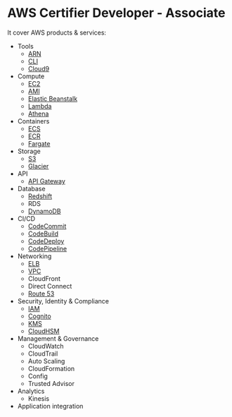 # AWS Certifier Developer - Associate

It cover AWS products & services:
- Tools
    - [ARN](ARN.md)
    - [CLI](CLI.md)
    - [Cloud9](Cloud9.md)
- Compute
    - [EC2](EC2.md)
    - [AMI](EC2.md#ami)
    - [Elastic Beanstalk](ElasticBeanstalk.md)
    - [Lambda](Lambda.md)
    - [Athena](Athena.md)
- Containers
    - [ECS](ECS.md)
    - [ECR](ECR.md)
    - [Fargate](Fargate.md)
- Storage
    - [S3](S3.md)
    - [Glacier](S3.md#storage-classes)
- API
    - [API Gateway](APIGateway.md)
- Database
    - [Redshift](Redshift.md)
    - RDS
    - [DynamoDB](DynamoDB.md)
- CI/CD
    - [CodeCommit](CodeCommit.md)
    - [CodeBuild](CodeBuild.md)
    - [CodeDeploy](CodeDeploy.md)
    - [CodePipeline](CodePipeline.md)
- Networking
    - [ELB](ELB.md)
    - [VPC](VPC.md)
    - CloudFront
    - Direct Connect
    - [Route 53](Route53.md)
- Security, Identity & Compliance
    - [IAM](IAM.md)
    - [Cognito](Cognito.md)
    - [KMS](KMS.md)
    - [CloudHSM](CloudHSM.md)
- Management & Governance
    - CloudWatch
    - CloudTrail
    - Auto Scaling
    - CloudFormation
    - Config
    - Trusted Advisor
- Analytics
    - Kinesis
- Application integration
